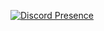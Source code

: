 [![Discord Presence](https://lanyard.cnrad.dev/api/456927565689389056)](https://discord.com/users/456927565689389056)
